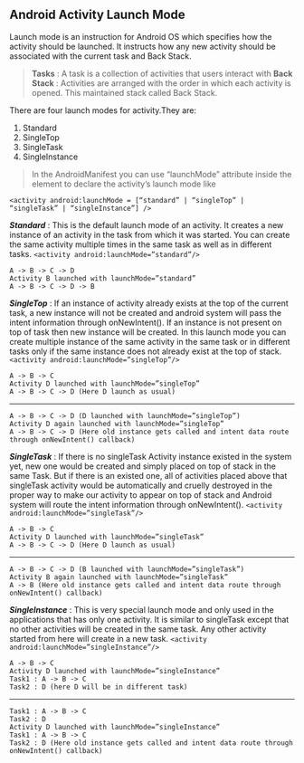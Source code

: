 ## Android Activity Launch Mode

Launch mode is an instruction for Android OS which specifies how the activity should be launched. It instructs how any new activity should be associated with the current task and Back Stack.
> **Tasks** : A task is a collection of activities that users interact with
> **Back Stack** : Activities are arranged with the order in which each activity is opened. This maintained stack called Back Stack.

There are four launch modes for activity.They are:
1. Standard
2. SingleTop
3. SingleTask
4. SingleInstance

> In the AndroidManifest you can use “launchMode” attribute inside the <activity> element to declare the activity’s launch mode like

    <activity android:launchMode = [“standard” | “singleTop” | “singleTask” | “singleInstance”] />

***Standard*** : This is the default launch mode of an activity. It creates a new instance of an activity in the task from which it was started. You can create the same activity multiple times in the same task as well as in different tasks. `<activity android:launchMode=”standard”/>`

    A -> B -> C -> D
    Activity B launched with launchMode=”standard”
    A -> B -> C -> D -> B

***SingleTop*** : If an instance of activity already exists at the top of the current task, a new instance will not be created and android system will pass the intent information through onNewIntent(). If an instance is not present on top of task then new instance will be created. In this launch mode you can create multiple instance of the same activity in the same task or in different tasks only if the same instance does not already exist at the top of stack. `<activity android:launchMode=”singleTop”/>`

    A -> B -> C
    Activity D launched with launchMode=”singleTop”
    A -> B -> C -> D (Here D launch as usual)
___
    A -> B -> C -> D (D launched with launchMode=”singleTop”)
    Activity D again launched with launchMode=”singleTop”
    A -> B -> C -> D (Here old instance gets called and intent data route through onNewIntent() callback)  

***SingleTask*** : If there is no singleTask Activity instance existed in the system yet, new one would be created and simply placed on top of stack in the same Task. But if there is an existed one, all of activities placed above that singleTask activity would be automatically and cruelly destroyed in the proper way to make our activity to appear on top of stack and Android system will route the intent information through onNewIntent(). `<activity android:launchMode=”singleTask”/>`

    A -> B -> C
    Activity D launched with launchMode=”singleTask”
    A -> B -> C -> D (Here D launch as usual)
___
    A -> B -> C -> D (B launched with launchMode=”singleTask”)
    Activity B again launched with launchMode=”singleTask”
    A -> B (Here old instance gets called and intent data route through onNewIntent() callback)
    
***SingleInstance*** : This is very special launch mode and only used in the applications that has only one activity. It is similar to singleTask except that no other activities will be created in the same task. Any other activity started from here will create in a new task. `<activity android:launchMode=”singleInstance”/>`


    A -> B -> C
    Activity D launched with launchMode=”singleInstance”
    Task1 : A -> B -> C
    Task2 : D (here D will be in different task)

___

    Task1 : A -> B -> C
    Task2 : D
    Activity D launched with launchMode=”singleInstance”
    Task1 : A -> B -> C
    Task2 : D (Here old instance gets called and intent data route through onNewIntent() callback)
